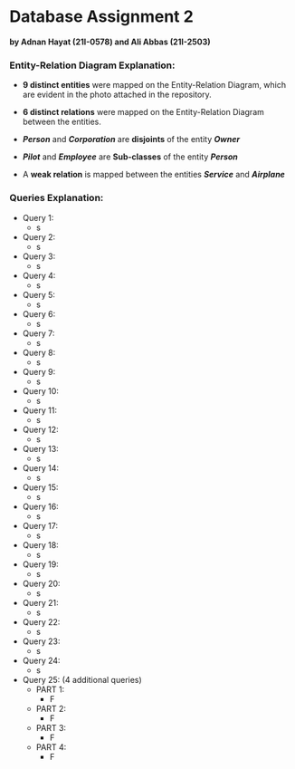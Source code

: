 # Database Assignment 2
__by Adnan Hayat (21I-0578) and Ali Abbas (21I-2503)__  

### Entity-Relation Diagram Explanation:
+ __9 distinct entities__ were mapped on the Entity-Relation Diagram, which are evident in the photo attached in the repository.
- __6 distinct relations__ were mapped on the Entity-Relation Diagram between the entities.
+ __*Person*__ and __*Corporation*__ are __disjoints__ of the entity __*Owner*__
- __*Pilot*__ and __*Employee*__ are __Sub-classes__ of the entity __*Person*__
+ A __weak relation__ is mapped between the entities __*Service*__ and __*Airplane*__

### Queries Explanation:
- Query 1:
  - s
- Query 2:
  - s
- Query 3:
  - s
- Query 4:
  - s
- Query 5:
  - s
- Query 6:
  - s
- Query 7:
  - s
- Query 8:
  - s
- Query 9:
  - s
- Query 10:
  - s
- Query 11:
  - s
- Query 12:
  - s
- Query 13:
  - s
- Query 14:
  - s
- Query 15:
  - s
- Query 16:
  - s
- Query 17:
  - s
- Query 18:
  - s
- Query 19:
  - s
- Query 20:
  - s
- Query 21:
  - s
- Query 22:
  - s
- Query 23:
  - s
- Query 24:
  - s
- Query 25: (4 additional queries)
  - PART 1:
    - F
  - PART 2:
    - F
  - PART 3:
    - F
  - PART 4:
    - F
